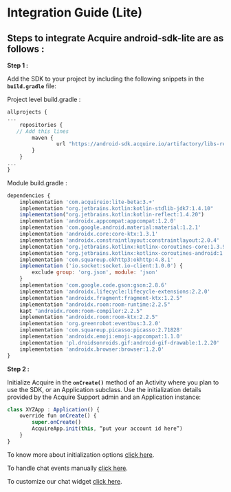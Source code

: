 # Integration Guide \(Lite\)

## **Steps to integrate Acquire android-sdk-lite are as follows :**

**Step 1 :**

Add the SDK to your project by including the following snippets in the **`build.gradle`** file:

Project level build.gradle :

```javascript
allprojects {
...
    repositories {
   // Add this lines 
        maven {
                url "https://android-sdk.acquire.io/artifactory/libs-release-local/"
        }
    }
...
}

```

Module build.gradle :

```javascript
dependencies {
    implementation 'com.acquireio:lite-beta:3.+'
    implementation "org.jetbrains.kotlin:kotlin-stdlib-jdk7:1.4.10"
    implementation("org.jetbrains.kotlin:kotlin-reflect:1.4.20")
    implementation 'androidx.appcompat:appcompat:1.2.0'
    implementation 'com.google.android.material:material:1.2.1'
    implementation 'androidx.core:core-ktx:1.3.1'
    implementation 'androidx.constraintlayout:constraintlayout:2.0.4'
    implementation "org.jetbrains.kotlinx:kotlinx-coroutines-core:1.3.9"
    implementation "org.jetbrains.kotlinx:kotlinx-coroutines-android:1.3.9"
    implementation 'com.squareup.okhttp3:okhttp:4.8.1'
    implementation ('io.socket:socket.io-client:1.0.0') {
        exclude group: 'org.json', module: 'json'
    }
    implementation 'com.google.code.gson:gson:2.8.6'
    implementation 'androidx.lifecycle:lifecycle-extensions:2.2.0'
    implementation "androidx.fragment:fragment-ktx:1.2.5"
    implementation "androidx.room:room-runtime:2.2.5"
    kapt "androidx.room:room-compiler:2.2.5"
    implementation "androidx.room:room-ktx:2.2.5"
    implementation 'org.greenrobot:eventbus:3.2.0'
    implementation 'com.squareup.picasso:picasso:2.71828'
    implementation 'androidx.emoji:emoji-appcompat:1.1.0'
    implementation 'pl.droidsonroids.gif:android-gif-drawable:1.2.20'
    implementation 'androidx.browser:browser:1.2.0'
}
```

**Step 2 :**

Initialize Acquire in the **`onCreate()`** method of an Activity where you plan to use the SDK, or an Application subclass. Use the initialization details provided by the Acquire Support admin and an Application instance:

```javascript
class XYZApp : Application() {
    override fun onCreate() {
        super.onCreate()
        AcquireApp.init(this, “put your account id here”)
    }
}
```

To know more about initialization options [click here](start-using-acquire.md#initialize-acquire-sdk). 

To handle chat events manually [click here](../acquire-apis.md#chat-apis). 

To customize our chat widget [click here](../custom-ui-widget.md#customize-chat-widget).

